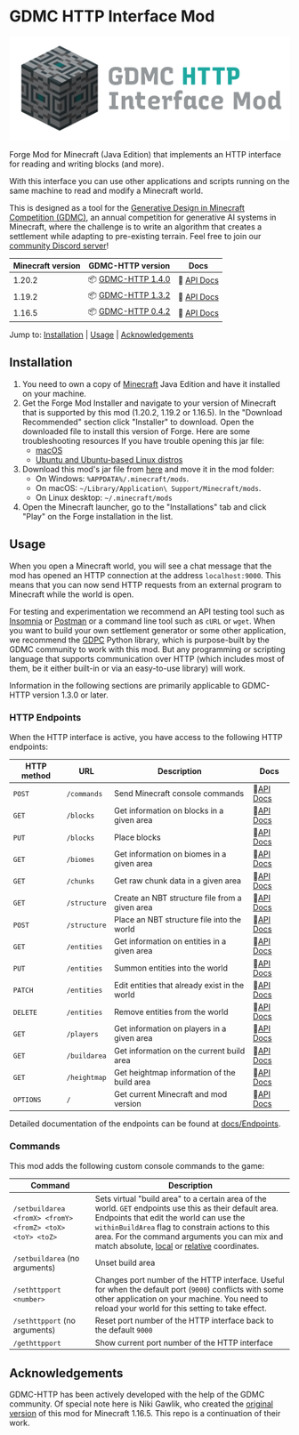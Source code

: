 # GDMC HTTP Interface Mod

![logo](./src/main/resources/logo.png)

Forge Mod for Minecraft (Java Edition) that implements an HTTP interface for reading and writing blocks (and more).

With this interface you can use other applications and scripts running on the same machine to read and modify a Minecraft world.

This is designed as a tool for the [Generative Design in Minecraft Competition (GDMC)](http://gendesignmc.engineering.nyu.edu/), an annual competition for generative AI systems in Minecraft, where the challenge is to write an algorithm that creates a settlement while adapting to pre-existing terrain. Feel free to join our [community Discord server](https://discord.gg/YwpPCRQWND)!

| Minecraft version | GDMC-HTTP version                                                                           | Docs                                                                                       |
|-------------------|---------------------------------------------------------------------------------------------|--------------------------------------------------------------------------------------------|
| 1.20.2            | 📦 [GDMC-HTTP 1.4.0](https://github.com/Niels-NTG/gdmc_http_interface/releases/tag/v1.4.0)  | 📒 [API Docs](https://github.com/Niels-NTG/gdmc_http_interface/tree/v1.4.0/docs)           |
| 1.19.2            | 📦 [GDMC-HTTP 1.3.2](https://github.com/Niels-NTG/gdmc_http_interface/releases/tag/v1.3.2)  | 📒 [API Docs](https://github.com/Niels-NTG/gdmc_http_interface/tree/v1.3.2/docs/Endpoints) |
| 1.16.5            | 📦 [GDMC-HTTP 0.4.2](https://github.com/nikigawlik/gdmc_http_interface/releases/tag/v0.4.2) | 📒 [API Docs](https://github.com/nikigawlik/gdmc_http_interface/wiki)                      |

Jump to: [Installation](#Installation) | [Usage](#Usage) | [Acknowledgements](#Acknowledgements)

## Installation

1. You need to own a copy of [Minecraft](https://www.minecraft.net/) Java Edition and have it installed on your machine.
2. Get the Forge Mod Installer and navigate to your version of Minecraft that is supported by this mod (1.20.2, 1.19.2 or 1.16.5). In the "Download Recommended" section click "Installer" to download. Open the downloaded file to install this version of Forge. Here are some troubleshooting resources If you have trouble opening this jar file:
    - [macOS](https://discussions.apple.com/thread/252960079)
    - [Ubuntu and Ubuntu-based Linux distros](https://itsfoss.com/run-jar-file-ubuntu-linux/)
3. Download this mod's jar file from [here](https://github.com/Niels-NTG/gdmc_http_interface/releases/latest) and move it in the mod folder:
    - On Windows: `%APPDATA%/.minecraft/mods`.
    - On macOS: `~/Library/Application\ Support/Minecraft/mods`.
    - On Linux desktop: `~/.minecraft/mods`
4. Open the Minecraft launcher, go to the "Installations" tab and click "Play" on the Forge installation in the list.

## Usage

When you open a Minecraft world, you will see a chat message that the mod has opened an HTTP connection at the address `localhost:9000`. This means that you can now send HTTP requests from an external program to Minecraft while the world is open.

For testing and experimentation we recommend an API testing tool such as [Insomnia](https://insomnia.rest/) or [Postman](https://www.postman.com/) or a command line tool such as `cURL` or `wget`. When you want to build your own settlement generator or some other application, we recommend the [GDPC](https://github.com/avdstaaij/gdpc) Python library, which is purpose-built by the GDMC community to work with this mod. But any programming or scripting language that supports communication over HTTP (which includes most of them, be it either built-in or via an easy-to-use library) will work.

Information in the following sections are primarily applicable to GDMC-HTTP version 1.3.0 or later.

### HTTP Endpoints

When the HTTP interface is active, you have access to the following HTTP endpoints:

| HTTP method | URL          | Description                                    | Docs                                                                       |
|-------------|--------------|------------------------------------------------|----------------------------------------------------------------------------|
| `POST`      | `/commands`  | Send Minecraft console commands                | 📒[API Docs](./docs/Endpoints.md#Send-Commands-POST-commands)              |
| `GET`       | `/blocks`    | Get information on blocks in a given area      | 📒[API Docs](./docs/Endpoints.md#Read-blocks-GET-blocks)                   |
| `PUT`       | `/blocks`    | Place blocks                                   | 📒[API Docs](./docs/Endpoints.md#Place-blocks-PUT-blocks)                  |
| `GET`       | `/biomes`    | Get information on biomes in a given area      | 📒[API Docs](./docs/Endpoints.md#Read-biomes-GET-biomes)                   |
| `GET`       | `/chunks`    | Get raw chunk data in a given area             | 📒[API Docs](./docs/Endpoints.md#Read-chunk-data-get-chunks)               |
| `GET`       | `/structure` | Create an NBT structure file from a given area | 📒[API Docs](./docs/Endpoints.md#Create-NBT-structure-file-get-structure)  |
| `POST`      | `/structure` | Place an NBT structure file into the world     | 📒[API Docs](./docs/Endpoints.md#Place-NBT-structure-file-POST-structure)  |
| `GET`       | `/entities`  | Get information on entities in a given area    | 📒[API Docs](./docs/Endpoints.md#Read-entities-GET-entities)               |
| `PUT`       | `/entities`  | Summon entities into the world                 | 📒[API Docs](./docs/Endpoints.md#Create-entities-PUT-entities)             |
| `PATCH`     | `/entities`  | Edit entities that already exist in the world  | 📒[API Docs](./docs/Endpoints.md#Edit-entities-PATCH-entities)             |
| `DELETE`    | `/entities`  | Remove entities from the world                 | 📒[API Docs](./docs/Endpoints.md#Remove-entities-DELETE-entities)          |
| `GET`       | `/players`   | Get information on players in a given area     | 📒[API Docs](./docs/Endpoints.md#Read-players-GET-players)                 |
| `GET`       | `/buildarea` | Get information on the current build area      | 📒[API Docs](./docs/Endpoints.md#Get-build-area-GET-buildarea)             |
| `GET`       | `/heightmap` | Get heightmap information of the build area    | 📒[API Docs](./docs/Endpoints.md#Get-heightmap-GET-heightmap)              |
| `OPTIONS`   | `/`          | Get current Minecraft and mod version          | 📒[API Docs](./docs/Endpoints.md#Read-HTTP-interface-information-OPTIONS-) |

Detailed documentation of the endpoints can be found at [docs/Endpoints](./docs/Endpoints.md).

### Commands

This mod adds the following custom console commands to the game:

| Command                                                   | Description                                                                                                                                                                                                                                                                                                                                                                                                                         |
|-----------------------------------------------------------|-------------------------------------------------------------------------------------------------------------------------------------------------------------------------------------------------------------------------------------------------------------------------------------------------------------------------------------------------------------------------------------------------------------------------------------|
| `/setbuildarea <fromX> <fromY> <fromZ> <toX> <toY> <toZ>` | Sets virtual "build area" to a certain area of the world. `GET` endpoints use this as their default area. Endpoints that edit the world can use the `withinBuildArea` flag to constrain actions to this area. For the command arguments you can mix and match absolute, [local](https://minecraft.wiki/w/Coordinates#Local_coordinates) or [relative](https://minecraft.wiki/w/Coordinates#Relative_world_coordinates) coordinates. |
| `/setbuildarea` (no arguments)                            | Unset build area                                                                                                                                                                                                                                                                                                                                                                                                                    |
| `/sethttpport <number>`                                   | Changes port number of the HTTP interface. Useful for when the default port (`9000`) conflicts with some other application on your machine. You need to reload your world for this setting to take effect.                                                                                                                                                                                                                          |
| `/sethttpport` (no arguments)                             | Reset port number of the HTTP interface back to the default `9000`                                                                                                                                                                                                                                                                                                                                                                  |
| `/gethttpport`                                            | Show current port number of the HTTP interface                                                                                                                                                                                                                                                                                                                                                                                      |


## Acknowledgements

GDMC-HTTP has been actively developed with the help of the GDMC community. Of special note here is Niki Gawlik, who created the [original version](https://github.com/nilsgawlik/gdmc_http_interface) of this mod for Minecraft 1.16.5. This repo is a continuation of their work.
